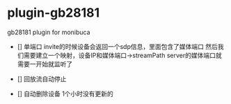 # plugin-gb28181
gb28181 plugin for monibuca


- [] 单端口
invite的时候设备会返回一个sdp信息，里面包含了媒体端口
然后我们需要建立一个映射，设备IP和媒体端口->streamPath
server的媒体端口就需要一开始就监听了

- [] 回放流自动停止

- [] 自动删除设备  1个小时没有更新的